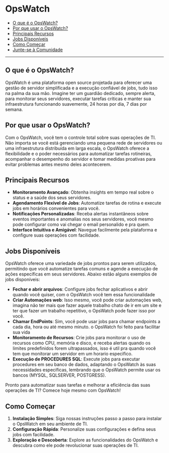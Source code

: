 # OpsWatch

- [O que é o OpsWatch?](#o-que-é-o-opswatch)
- [Por que usar o OpsWatch?](#por-que-usar-o-opswatch)
- [Principais Recursos](#principais-recursos)
- [Jobs Disponíveis](#jobs-disponíveis)
- [Como Começar](#como-começar)
- [Junte-se à Comunidade](#junte-se-à-comunidade)

---

## O que é o OpsWatch?

OpsWatch é uma plataforma open source projetada para oferecer uma gestão de servidor simplificada e a execução confiável de jobs, tudo isso na palma da sua mão. Imagine ter um guardião dedicado, sempre alerta, para monitorar seus servidores, executar tarefas críticas e manter sua infraestrutura funcionando suavemente, 24 horas por dia, 7 dias por semana.

## Por que usar o OpsWatch?

Com o OpsWatch, você tem o controle total sobre suas operações de TI. Não importa se você está gerenciando uma pequena rede de servidores ou uma infraestrutura distribuída em larga escala, o OpsWatch oferece a flexibilidade e o poder necessários para automatizar tarefas rotineiras, acompanhar o desempenho do servidor e tomar medidas proativas para evitar problemas antes mesmo deles acontecerem.

## Principais Recursos

- **Monitoramento Avançado**: Obtenha insights em tempo real sobre o status e a saúde dos seus servidores.
- **Agendamento Flexível de Jobs**: Automatize tarefas de rotina e execute jobs em horários convenientes para você.
- **Notificações Personalizadas**: Receba alertas instantâneos sobre eventos importantes e anomalias nos seus servidores, você mesmo pode configurar como vai chegar o email personalido e pra quem.
- **Interface Intuitiva e Amigável**: Navegue facilmente pela plataforma e configure suas operações com facilidade.

## Jobs Disponíveis

OpsWatch oferece uma variedade de jobs prontos para serem utilizados, permitindo que você automatize tarefas comuns e agende a execução de ações específicas em seus servidores. Abaixo estão alguns exemplos de jobs disponíveis:

- **Fechar e abrir arquivos**: Configure jobs fechar aplicativos e abrir quando você quiser, com o OpsWatch você tem essa funcionalidade
- **Criar Automações web**: Isso mesmo, você pode criar automações web, imagina não ter mais que fazer aquele trabalho chato de ir em um site e ter que fazer um trabalho repetitivo, o OpsWatch pode fazer isso por você.
- **Chamar EndPoints**: Sim, você pode usar jobs para chamar endpoints a cada dia, hora ou até mesmo minuto. o OpsWatch foi feito para facilitar sua vida
- **Monitoramento de Recursos**: Crie jobs para monitorar o uso de recursos como CPU, memória e disco, e receba alertas quando os limites predefinidos forem ultrapassados, isso é util pra quando você tem que monitorar um servidor em um horario especifico.
- **Execução de PROCEDURES SQL**: Execute jobs para executar procedures em seu banco de dados, adaptando o OpsWatch às suas necessidades específicas, lembrando que o OpsWatch permite usar os bancos (MYSQL, SQLSERVER, POSTGRESS).

Pronto para automatizar suas tarefas e melhorar a eficiência das suas operações de TI? Comece hoje mesmo com OpsWatch!

## Como Começar

1. **Instalação Simples**: Siga nossas instruções passo a passo para instalar o OpsWatch em seu ambiente de TI.
2. **Configuração Rápida**: Personalize suas configurações e defina seus jobs com facilidade.
3. **Exploração e Descoberta**: Explore as funcionalidades do OpsWatch e descubra como ele pode revolucionar suas operações de TI.
